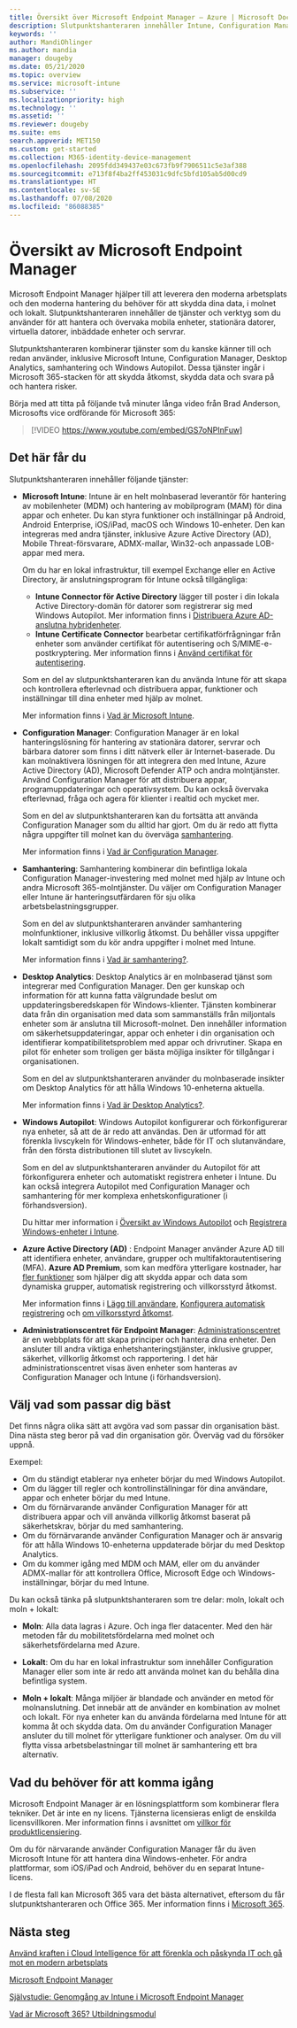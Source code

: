 ```yaml
---
title: Översikt över Microsoft Endpoint Manager – Azure | Microsoft Docs
description: Slutpunktshanteraren innehåller Intune, Configuration Manager, samhantering, skrivbordsanalys, Windows Autopilot och administrationscentret för att hantera alla enheter, inklusive lokalt.
keywords: ''
author: MandiOhlinger
ms.author: mandia
manager: dougeby
ms.date: 05/21/2020
ms.topic: overview
ms.service: microsoft-intune
ms.subservice: ''
ms.localizationpriority: high
ms.technology: ''
ms.assetid: ''
ms.reviewer: dougeby
ms.suite: ems
search.appverid: MET150
ms.custom: get-started
ms.collection: M365-identity-device-management
ms.openlocfilehash: 2095fdd349437e03c673fb9f7906511c5e3af388
ms.sourcegitcommit: e713f8f4ba2ff453031c9dfc5bfd105ab5d00cd9
ms.translationtype: HT
ms.contentlocale: sv-SE
ms.lasthandoff: 07/08/2020
ms.locfileid: "86088385"
---
```

# <a name="microsoft-endpoint-manager-overview"></a>Översikt av Microsoft Endpoint Manager

Microsoft Endpoint Manager hjälper till att leverera den moderna arbetsplats och den moderna hantering du behöver för att skydda dina data, i molnet och lokalt. Slutpunktshanteraren innehåller de tjänster och verktyg som du använder för att hantera och övervaka mobila enheter, stationära datorer, virtuella datorer, inbäddade enheter och servrar.

Slutpunktshanteraren kombinerar tjänster som du kanske känner till och redan använder, inklusive Microsoft Intune, Configuration Manager, Desktop Analytics, samhantering och Windows Autopilot. Dessa tjänster ingår i Microsoft 365-stacken för att skydda åtkomst, skydda data och svara på och hantera risker.

Börja med att titta på följande två minuter långa video från Brad Anderson, Microsofts vice ordförande för Microsoft 365:

> [!VIDEO https://www.youtube.com/embed/GS7oNPInFuw]

## <a name="what-you-get"></a>Det här får du

Slutpunktshanteraren innehåller följande tjänster:

- **Microsoft Intune**: Intune är en helt molnbaserad leverantör för hantering av mobilenheter (MDM) och hantering av mobilprogram (MAM) för dina appar och enheter. Du kan styra funktioner och inställningar på Android, Android Enterprise, iOS/iPad, macOS och Windows 10-enheter. Den kan integreras med andra tjänster, inklusive Azure Active Directory (AD), Mobile Threat-försvarare, ADMX-mallar, Win32-och anpassade LOB-appar med mera.

  Om du har en lokal infrastruktur, till exempel Exchange eller en Active Directory, är anslutningsprogram för Intune också tillgängliga:

  - **Intune Connector för Active Directory** lägger till poster i din lokala Active Directory-domän för datorer som registrerar sig med Windows Autopilot. Mer information finns i [Distribuera Azure AD-anslutna hybridenheter](/mem/intune/enrollment/windows-autopilot-hybrid).
  - **Intune Certificate Connector** bearbetar certifikatförfrågningar från enheter som använder certifikat för autentisering och S/MIME-e-postkryptering. Mer information finns i [Använd certifikat för autentisering](/mem/intune/protect/certificates-configure).

  Som en del av slutpunktshanteraren kan du använda Intune för att skapa och kontrollera efterlevnad och distribuera appar, funktioner och inställningar till dina enheter med hjälp av molnet.

  Mer information finns i [Vad är Microsoft Intune](https://docs.microsoft.com/intune/fundamentals/what-is-intune).

- **Configuration Manager**: Configuration Manager är en lokal hanteringslösning för hantering av stationära datorer, servrar och bärbara datorer som finns i ditt nätverk eller är Internet-baserade. Du kan molnaktivera lösningen för att integrera den med Intune, Azure Active Directory (AD), Microsoft Defender ATP och andra molntjänster. Använd Configuration Manager för att distribuera appar, programuppdateringar och operativsystem. Du kan också övervaka efterlevnad, fråga och agera för klienter i realtid och mycket mer.

  Som en del av slutpunktshanteraren kan du fortsätta att använda Configuration Manager som du alltid har gjort. Om du är redo att flytta några uppgifter till molnet kan du överväga [samhantering](https://docs.microsoft.com/configmgr/comanage/).

  Mer information finns i [Vad är Configuration Manager](https://docs.microsoft.com/configmgr/core/understand/introduction).

- **Samhantering**: Samhantering kombinerar din befintliga lokala Configuration Manager-investering med molnet med hjälp av Intune och andra Microsoft 365-molntjänster. Du väljer om Configuration Manager eller Intune är hanteringsutfärdaren för sju olika arbetsbelastningsgrupper.

  Som en del av slutpunktshanteraren använder samhantering molnfunktioner, inklusive villkorlig åtkomst. Du behåller vissa uppgifter lokalt samtidigt som du kör andra uppgifter i molnet med Intune.

  Mer information finns i [Vad är samhantering?](https://docs.microsoft.com/configmgr/comanage/overview).

- **Desktop Analytics**: Desktop Analytics är en molnbaserad tjänst som integrerar med Configuration Manager. Den ger kunskap och information för att kunna fatta välgrundade beslut om uppdateringsberedskapen för Windows-klienter. Tjänsten kombinerar data från din organisation med data som sammanställs från miljontals enheter som är anslutna till Microsoft-molnet. Den innehåller information om säkerhetsuppdateringar, appar och enheter i din organisation och identifierar kompatibilitetsproblem med appar och drivrutiner. Skapa en pilot för enheter som troligen ger bästa möjliga insikter för tillgångar i organisationen.

  Som en del av slutpunktshanteraren använder du molnbaserade insikter om Desktop Analytics för att hålla Windows 10-enheterna aktuella.

  Mer information finns i [Vad är Desktop Analytics?](https://docs.microsoft.com/configmgr/desktop-analytics/overview).

- **Windows Autopilot**: Windows Autopilot konfigurerar och förkonfigurerar nya enheter, så att de är redo att användas. Den är utformad för att förenkla livscykeln för Windows-enheter, både för IT och slutanvändare, från den första distributionen till slutet av livscykeln.

  Som en del av slutpunktshanteraren använder du Autopilot för att förkonfigurera enheter och automatiskt registrera enheter i Intune. Du kan också integrera Autopilot med Configuration Manager och samhantering för mer komplexa enhetskonfigurationer (i förhandsversion).

  Du hittar mer information i [Översikt av Windows Autopilot](https://docs.microsoft.com/windows/deployment/windows-autopilot/windows-autopilot) och [Registrera Windows-enheter i Intune](/mem/intune/enrollment/enrollment-autopilot).

- **Azure Active Directory (AD)** : Endpoint Manager använder Azure AD till att identifiera enheter, användare, grupper och multifaktorautentisering (MFA). **Azure AD Premium**, som kan medföra ytterligare kostnader, har [fler funktioner](https://azure.microsoft.com/pricing/details/active-directory/) som hjälper dig att skydda appar och data som dynamiska grupper, automatisk registrering och villkorsstyrd åtkomst.

  Mer information finns i [Lägg till användare](/mem/intune/fundamentals/users-add), [Konfigurera automatisk registrering](/mem/intune/enrollment/windows-enroll) och [om villkorsstyrd åtkomst](/mem/intune/protect/conditional-access).

- **Administrationscentret för Endpoint Manager**: [Administrationscentret](https://go.microsoft.com/fwlink/?linkid=2109431) är en webbplats för att skapa principer och hantera dina enheter. Den ansluter till andra viktiga enhetshanteringstjänster, inklusive grupper, säkerhet, villkorlig åtkomst och rapportering. I det här administrationscentret visas även enheter som hanteras av Configuration Manager och Intune (i förhandsversion).

## <a name="choose-whats-right-for-you"></a>Välj vad som passar dig bäst

Det finns några olika sätt att avgöra vad som passar din organisation bäst. Dina nästa steg beror på vad din organisation gör. Överväg vad du försöker uppnå.

Exempel:

- Om du ständigt etablerar nya enheter börjar du med Windows Autopilot.
- Om du lägger till regler och kontrollinställningar för dina användare, appar och enheter börjar du med Intune.
- Om du förnärvarande använder Configuration Manager för att distribuera appar och vill använda villkorlig åtkomst baserat på säkerhetskrav, börjar du med samhantering.
- Om du förnärvarande använder Configuration Manager och är ansvarig för att hålla Windows 10-enheterna uppdaterade börjar du med Desktop Analytics.
- Om du kommer igång med MDM och MAM, eller om du använder ADMX-mallar för att kontrollera Office, Microsoft Edge och Windows-inställningar, börjar du med Intune.

Du kan också tänka på slutpunktshanteraren som tre delar: moln, lokalt och moln + lokalt:

- **Moln**: Alla data lagras i Azure. Och inga fler datacenter. Med den här metoden får du mobilitetsfördelarna med molnet och säkerhetsfördelarna med Azure.

- **Lokalt**: Om du har en lokal infrastruktur som innehåller Configuration Manager eller som inte är redo att använda molnet kan du behålla dina befintliga system.

- **Moln + lokalt**: Många miljöer är blandade och använder en metod för molnanslutning. Det innebär att de använder en kombination av molnet och lokalt. För nya enheter kan du använda fördelarna med Intune för att komma åt och skydda data. Om du använder Configuration Manager ansluter du till molnet för ytterligare funktioner och analyser. Om du vill flytta vissa arbetsbelastningar till molnet är samhantering ett bra alternativ.

## <a name="what-you-need-to-get-started"></a>Vad du behöver för att komma igång

Microsoft Endpoint Manager är en lösningsplattform som kombinerar flera tekniker. Det är inte en ny licens. Tjänsterna licensieras enligt de enskilda licensvillkoren. Mer information finns i avsnittet om [villkor för produktlicensiering](https://www.microsoft.com/licensing/product-licensing/products).

Om du för närvarande använder Configuration Manager får du även Microsoft Intune för att hantera dina Windows-enheter. För andra plattformar, som iOS/iPad och Android, behöver du en separat Intune-licens.

I de flesta fall kan Microsoft 365 vara det bästa alternativet, eftersom du får slutpunktshanteraren och Office 365. Mer information finns i [Microsoft 365](https://www.microsoft.com/licensing/product-licensing/microsoft-365-enterprise).

## <a name="next-steps"></a>Nästa steg

[Använd kraften i Cloud Intelligence för att förenkla och påskynda IT och gå mot en modern arbetsplats](https://www.microsoft.com/microsoft-365/blog/2019/11/04/use-the-power-of-cloud-intelligence-to-simplify-and-accelerate-it-and-the-move-to-a-modern-workplace/)

[Microsoft Endpoint Manager](https://www.microsoft.com/microsoft-365/microsoft-endpoint-manager)

[Självstudie: Genomgång av Intune i Microsoft Endpoint Manager](/intune/fundamentals/tutorial-walkthrough-endpoint-manager)

[Vad är Microsoft 365? Utbildningsmodul](https://docs.microsoft.com/learn/modules/what-is-m365/index)
